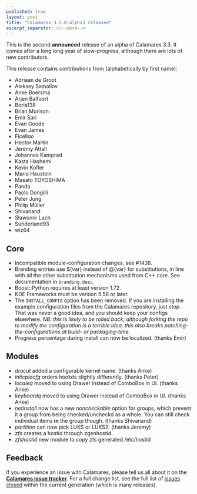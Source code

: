 ```yaml
---
published: true
layout: post
title: "Calamares 3.3.0-alpha3 released"
excerpt_separator: <!--more-->
---
```


This is the second **announced** release of an alpha of Calamares 3.3.
It comes after a long long year of slow-progress, although there are lots of
new contributors.

This release contains contributions from (alphabetically by first name):
 - Adriaan de Groot
 - Aleksey Samoilov
 - Anke Boersma
 - Arjen Balfoort
 - Boria138
 - Brian Morison
 - Emir Sari
 - Evan Goode
 - Evan James
 - Ficelloo
 - Hector Martin
 - Jeremy Attall
 - Johannes Kamprad
 - Kasta Hashemi
 - Kevin Kofler
 - Mario Haustein
 - Masato TOYOSHIMA
 - Panda
 - Paolo Dongilli
 - Peter Jung
 - Philip Müller
 - Shivanand
 - Sławomir Lach
 - Sunderland93
 - wiz64

## Core ##
 - Incompatible module-configuration changes, see #1438.
 - Branding entries use ${var} instead of @{var} for substitutions,
   in line with all the other substitution mechanisms used from C++
   core. See documentation in `branding.desc`.
 - Boost::Python requires at least version 1.72.
 - KDE Frameworks must be version 5.58 or later.
 - The `INSTALL_CONFIG` option has been removed. If you are installing
   the example configuration files from the Calamares repository, just
   stop. That was never a good idea, and you should keep your configs elsewhere.
   *NB: this is likely to be rolled back; although forking the repo
   to modify the configuration is a terrible idea, this also breaks
   patching-the-configurations at build- or packaging-time.*
 - Progress percentage during install can now be localized. (thanks Emir)

## Modules ##
 - *dracut* added a configurable kernel name. (thanks Anke)
 - *initcpiocfg* orders hookds slightly differently. (thanks Peter)
 - *localeq* moved to using Drawer instead of ComboBox in UI. (thanks Anke)
 - *keyboardq* moved to using Drawer instead of ComboBox in UI. (thanks Anke)
 - *netinstall* now has a new *noncheckable* option for groups, which prevent
   it a group from being checked/uncheckd as a whole. You can still check
   individual items **in** the group though. (thanks Shivanand)
 - *partition* can now pick LUKS or LUKS2. (thanks Jeremy)
 - *zfs* creates a hostid through zgenhostid.
 - *zfshostid* new module to copy zfs generated /etc/hostid


## Feedback ##

If you experience an issue with Calamares, please tell us all about it
on the [**Calamares issue tracker**][1]. For a full change list, see
the full list of [issues closed][2] within the current generation (which is many releases).

[1]: https://github.com/calamares/calamares/issues
[2]: https://github.com/calamares/calamares/milestone/82

